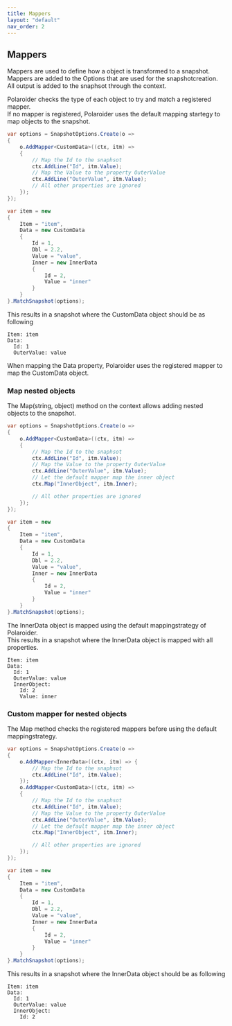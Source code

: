 ```yaml
---
title: Mappers
layout: "default"
nav_order: 2
---
```

## Mappers

Mappers are used to define how a object is transformed to a snapshot.  
Mappers are added to the Options that are used for the snapshotcreation.  
All output is added to the snaphsot through the context.
  
Polaroider checks the type of each object to try and match a registered mapper.  
If no mapper is registered, Polaroider uses the default mapping startegy to map objects to the snapshot.
```csharp
var options = SnapshotOptions.Create(o =>
{
    o.AddMapper<CustomData>((ctx, itm) =>
    {
        // Map the Id to the snaphsot
        ctx.AddLine("Id", itm.Value);
        // Map the Value to the property OuterValue
        ctx.AddLine("OuterValue", itm.Value);
        // All other properties are ignored
    });
});

var item = new
{
    Item = "item",
    Data = new CustomData
    {
        Id = 1,
        Dbl = 2.2,
        Value = "value",
        Inner = new InnerData
        {
            Id = 2,
            Value = "inner"
        }
    }
}.MatchSnapshot(options);
```
  
This results in a snapshot where the CustomData object should be as following
```
Item: item
Data: 
  Id: 1
  OuterValue: value
```
When mapping the Data property, Polaroider uses the registered mapper to map the CustomData object.
  
### Map nested objects
The Map(string, object) method on the context allows adding nested objects to the snapshot.  

```csharp
var options = SnapshotOptions.Create(o =>
{
    o.AddMapper<CustomData>((ctx, itm) =>
    {
        // Map the Id to the snaphsot
        ctx.AddLine("Id", itm.Value);
        // Map the Value to the property OuterValue
        ctx.AddLine("OuterValue", itm.Value);
        // Let the default mapper map the inner object
        ctx.Map("InnerObject", itm.Inner);

        // All other properties are ignored
    });
});

var item = new
{
    Item = "item",
    Data = new CustomData
    {
        Id = 1,
        Dbl = 2.2,
        Value = "value",
        Inner = new InnerData
        {
            Id = 2,
            Value = "inner"
        }
    }
}.MatchSnapshot(options);
```
  
The InnerData object is mapped using the default mappingstrategy of Polaroider.  
This results in a snapshot where the InnerData object is mapped with all properties.
```
Item: item
Data: 
  Id: 1
  OuterValue: value
  InnerObject:
    Id: 2
    Value: inner
```

### Custom mapper for nested objects
The Map method checks the registered mappers before using the default mappingstrategy.  

```csharp
var options = SnapshotOptions.Create(o =>
{
    o.AddMapper<InnerData>((ctx, itm) => {
        // Map the Id to the snaphsot
        ctx.AddLine("Id", itm.Value);
    });
    o.AddMapper<CustomData>((ctx, itm) =>
    {
        // Map the Id to the snaphsot
        ctx.AddLine("Id", itm.Value);
        // Map the Value to the property OuterValue
        ctx.AddLine("OuterValue", itm.Value);
        // Let the default mapper map the inner object
        ctx.Map("InnerObject", itm.Inner);

        // All other properties are ignored
    });
});

var item = new
{
    Item = "item",
    Data = new CustomData
    {
        Id = 1,
        Dbl = 2.2,
        Value = "value",
        Inner = new InnerData
        {
            Id = 2,
            Value = "inner"
        }
    }
}.MatchSnapshot(options);
```
  
This results in a snapshot where the InnerData object should be as following
```
Item: item
Data: 
  Id: 1
  OuterValue: value
  InnerObject:
    Id: 2
```